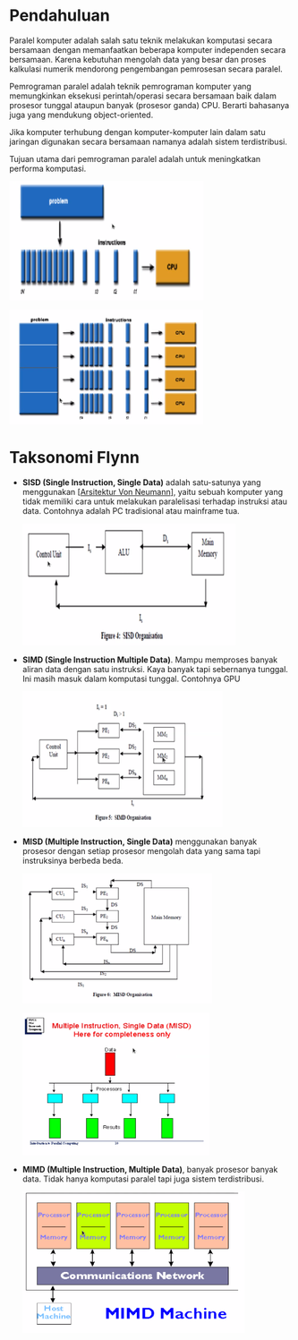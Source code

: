 # Pendahuluan

Paralel komputer adalah salah satu teknik melakukan komputasi secara bersamaan dengan memanfaatkan beberapa komputer independen secara bersamaan. Karena kebutuhan mengolah data yang besar dan proses kalkulasi numerik mendorong pengembangan pemrosesan secara paralel.

Pemrograman paralel adalah teknik pemrograman komputer yang memungkinkan eksekusi perintah/operasi secara bersamaan baik dalam prosesor tunggal ataupun banyak (prosesor ganda) CPU. Berarti bahasanya juga yang mendukung object-oriented.

Jika komputer terhubung dengan komputer-komputer lain dalam satu jaringan digunakan secara bersamaan namanya adalah sistem terdistribusi.

Tujuan utama dari pemrograman paralel adalah untuk meningkatkan performa komputasi.

![Pasted image 20220223143527.png](attachments/Pasted%20image%2020220223143527.png)

![Pasted image 20220223143642.png](attachments/Pasted%20image%2020220223143642.png)

# Taksonomi Flynn

- **SISD (Single Instruction, Single Data)** adalah satu-satunya yang menggunakan [[Arsitektur Von Neumann]], yaitu sebuah komputer yang tidak memiliki cara untuk melakukan paralelisasi terhadap instruksi atau data. Contohnya adalah PC tradisional atau mainframe tua.

	![Pasted image 20220223143841.png](attachments/Pasted%20image%2020220223143841.png)

- **SIMD (Single Instruction Multiple Data)**. Mampu memproses banyak aliran data dengan satu instruksi. Kaya banyak tapi sebernanya tunggal. Ini masih masuk dalam komputasi tunggal. Contohnya GPU

	![Pasted image 20220223144011.png](attachments/Pasted%20image%2020220223144011.png)

- **MISD (Multiple Instruction, Single Data)** menggunakan banyak prosesor dengan setiap prosesor mengolah data yang sama tapi instruksinya berbeda beda.

	![Pasted image 20220223144209.png](attachments/Pasted%20image%2020220223144209.png)

	![Pasted image 20220223144237.png](attachments/Pasted%20image%2020220223144237.png)

- **MIMD (Multiple Instruction, Multiple Data)**, banyak prosesor banyak data. Tidak hanya komputasi paralel tapi juga sistem terdistribusi.

	![Pasted image 20220223144339.png](attachments/Pasted%20image%2020220223144339.png)

[//begin]: # "Autogenerated link references for markdown compatibility"
[Arsitektur Von Neumann]: <Arsitektur Von Neumann> "Komputasi Von Neumann"
[//end]: # "Autogenerated link references"